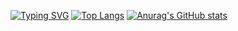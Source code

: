 [![Typing SVG](https://readme-typing-svg.herokuapp.com?font=Fira+Code&pause=1000&width=435&lines=Hi+there%2C+I'm+Igor)](https://git.io/typing-svg)
[![Top Langs](https://github-readme-stats.vercel.app/api/top-langs/?username=AtamanKrg&layout=compact)](https://github.com/anuraghazra/github-readme-stats)
[![Anurag's GitHub stats](https://github-readme-stats.vercel.app/api?username=AtamanKrg)](https://github.com/anuraghazra/github-readme-stats)
